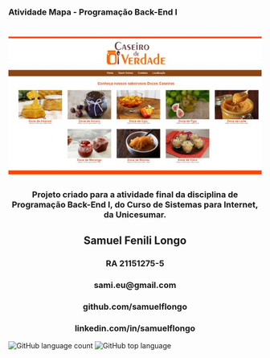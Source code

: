 
### Atividade Mapa - Programação Back-End I

<h1 align="center">
  <img alt="NextLevelWeek" title="#NextLevelWeek" src="./assets/home.jpg" />
</h1>

<h3 align="center">Projeto criado para a atividade final da disciplina de Programação Back-End I, do Curso de Sistemas para Internet, da Unicesumar.</h3>

<h2 align="center">Samuel Fenili Longo</h2>
<h3 align="center">RA 21151275-5</h3>
<h3 align="center">sami.eu@gmail.com</h3>
<h3 align="center">github.com/samuelflongo</h3>
<h3 align="center">linkedin.com/in/samuelflongo</h3>

![GitHub language count](https://img.shields.io/github/languages/count/samuelflongo/21151275-5_SamuelFeniliLongo) ![GitHub top language](https://img.shields.io/github/languages/top/samuelflongo/21151275-5_SamuelFeniliLongo)


